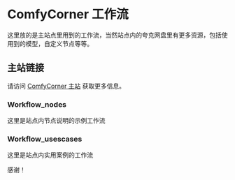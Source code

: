 # ComfyCorner 工作流

这里放的是主站点里用到的工作流，当然站点内的夸克网盘里有更多资源，包括使用到的模型，自定义节点等等。

## 主站链接

请访问 [ComfyCorner 主站](https://d953q0ce0z.feishu.cn/wiki/SRAGwCDvOinDIQk8sePcf4b5npK) 获取更多信息。

### Workflow_nodes

这里是站点内节点说明的示例工作流

### Workflow_usescases

这里是站点内实用案例的工作流

感谢！
